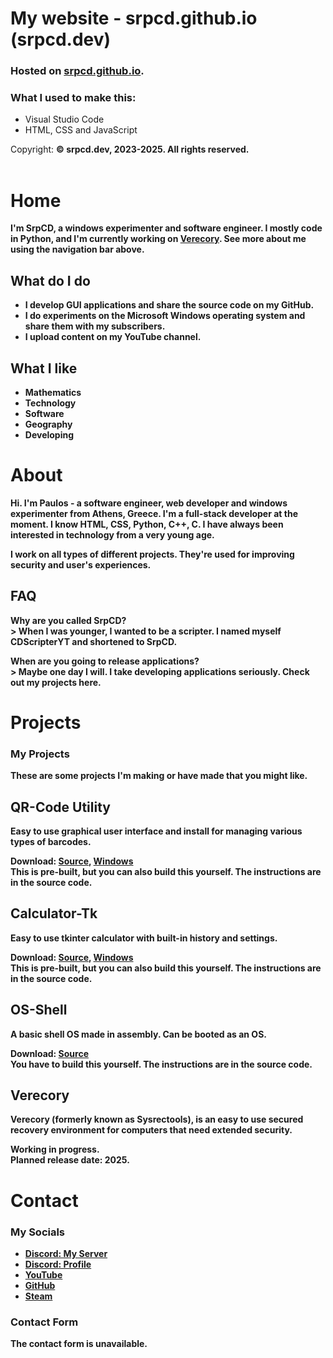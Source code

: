 # My website - srpcd.github.io (srpcd.dev)
### Hosted on <a href="https://srpcd.github.io/" target="_blank">srpcd.github.io</a>.
### What I used to make this:
- Visual Studio Code
- HTML, CSS and JavaScript

Copyright: <strong>© srpcd.dev, 2023-2025. All rights reserved.<strong>
<br><br>
# Home
I'm <strong>SrpCD</strong>, a windows experimenter and software engineer. I mostly code in Python, and I'm currently working on <a href="https://srpcd.github.io/projects/" target="_blank">Verecory</a>. See more about me using the navigation bar above.

## What do I do
- I develop GUI applications and share the source code on my GitHub.
- I do experiments on the Microsoft Windows operating system and share them with my subscribers.
- I upload content on my YouTube channel.
  
## What I like
- Mathematics
- Technology
- Software
- Geography
- Developing


# About

Hi. I'm <strong>Paulos</strong> - a software engineer, web developer and windows experimenter from Athens, Greece. I'm a full-stack developer at the moment. I know HTML, CSS, Python, C++, C. I have always been interested in technology from a very young age.

I work on all types of different projects. They're used for improving security and user's experiences.

## FAQ
Why are you called SrpCD?<br>
\> When I was younger, I wanted to be a scripter. I named myself CDScripterYT and shortened to SrpCD.

When are you going to release applications?<br>
\> Maybe one day I will. I take developing applications seriously. Check out my projects here.


# Projects

### My Projects
These are some projects I'm making or have made that you might like.

## QR-Code Utility<br>
Easy to use graphical user interface and install for managing various types of barcodes.

Download: <a href="https://github.com/srpcd/qrcode-utility" target="_blank">Source</a>, <a href="https://github.com/srpcd/qrcode-utility/releases" target="_blank">Windows</a><br>
This is pre-built, but you can also build this yourself. The instructions are in the source code.

## Calculator-Tk<br>
Easy to use tkinter calculator with built-in history and settings.

Download: <a href="https://github.com/srpcd/calculator-tk" target="_blank">Source</a>, <a href="https://github.com/srpcd/calculator-tk/releases" target="_blank">Windows</a><br>
This is pre-built, but you can also build this yourself. The instructions are in the source code.

## OS-Shell<br>
A basic shell OS made in assembly. Can be booted as an OS.

Download: <a href="https://github.com/srpcd/os-shell" target="_blank">Source</a><br>
You have to build this yourself. The instructions are in the source code.

## Verecory<br>
Verecory (formerly known as Sysrectools), is an easy to use secured recovery environment for computers that need extended security.

Working in progress.<br>
Planned release date: 2025.


# Contact

### My Socials

- <a href="https://discord.gg/dcK6SJMay3" target="_blank">Discord: My Server</a>
- <a href="https://discord.com/users/660043349776007184" target="_blank">Discord: Profile</a>
- <a href="https://youtube.com/@srpcdgaming" target="_blank">YouTube</a>
- <a href="https://github.com/srpcd" target="_blank">GitHub</a>
- <a href="https://steamcommunity.com/profiles/76561199123697325" target="_blank">Steam</a>

### Contact Form

The contact form is unavailable.
